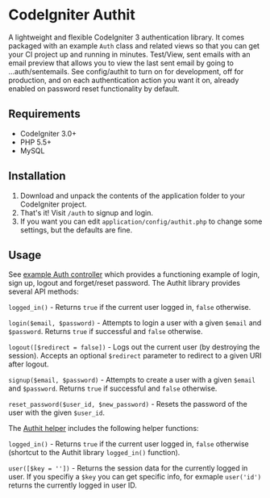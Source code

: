 CodeIgniter Authit
==================

A lightweight and flexible CodeIgniter 3 authentication library. It comes packaged with an example `Auth` class and related views so that you can get your CI project up and running in minutes. Test/View, sent emails with an email preview that allows you to view the last sent email by going to ...auth/sentemails. See config/authit to turn on for development, off for production, and on each authentication action you want it on, already enabled on password reset functionality by default.  

Requirements
------------

* CodeIgniter 3.0+
* PHP 5.5+
* MySQL

Installation
------------

1. Download and unpack the contents of the application folder to your CodeIgniter project.
2. That's it! Visit `/auth` to signup and login.
3. If you want you can edit `application/config/authit.php` to change some settings, but the defaults are fine.

Usage
-----

See [example Auth controller](application/controllers/Auth.php) which provides a functioning example of login, sign up, logout and forget/reset password. The Authit library provides several API methods:

`logged_in()` - Returns `true` if the current user logged in, `false` otherwise.

`login($email, $password)` - Attempts to login a user with a given `$email` and `$password`. Returns `true` if successful and `false` otherwise.

`logout([$redirect = false])` - Logs out the current user (by destroying the session). Accepts an optional `$redirect` parameter to redirect to a given URI after logout.

`signup($email, $password)` - Attempts to create a user with a given `$email` and `$password`. Returns `true` if successful and `false` otherwise.

`reset_password($user_id, $new_password)` - Resets the password of the user with the given `$user_id`.

The [Authit helper](application/helpers/authit_helper.php) includes the following helper functions:

`logged_in()` - Returns `true` if the current user logged in, `false` otherwise (shortcut to the Authit library `logged_in()` function).

`user([$key = ''])` - Returns the session data for the currently logged in user. If you specifiy a `$key` you can get specific info, for exmaple `user('id')` returns the currently logged in user ID.
